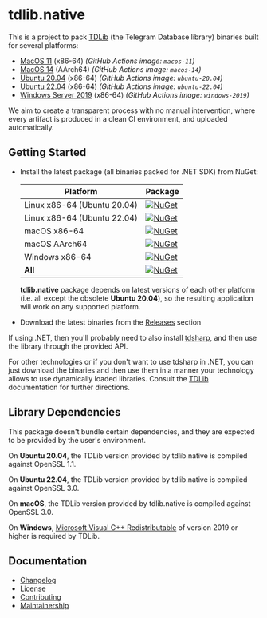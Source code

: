 tdlib.native
============

This is a project to pack [TDLib][tdlib] (the Telegram Database library) binaries built for several platforms:

- [MacOS 11][spec.macos-11] (x86-64) _(GitHub Actions image: `macos-11`)_
- [MacOS 14][spec.macos-14] (AArch64) _(GitHub Actions image: `macos-14`)_
- [Ubuntu 20.04][spec.ubuntu-20.04] (x86-64) _(GitHub Actions image: `ubuntu-20.04`)_
- [Ubuntu 22.04][spec.ubuntu-22.04] (x86-64) _(GitHub Actions image: `ubuntu-22.04`)_
- [Windows Server 2019][spec.windows] (x86-64) _(GitHub Actions image: `windows-2019`)_

We aim to create a transparent process with no manual intervention, where every artifact is produced in a clean CI environment, and uploaded automatically.

Getting Started
---------------

- Install the latest package (all binaries packed for .NET SDK) from NuGet:

  | Platform                    | Package                                                                              |
  |-----------------------------|--------------------------------------------------------------------------------------|
  | Linux x86-64 (Ubuntu 20.04) | [![NuGet][badge.tdlib.native.linux-x64]][nuget.tdlib.native.linux-x64]               |
  | Linux x86-64 (Ubuntu 22.04) | [![NuGet][badge.tdlib.native.ubuntu-20.04-x64]][nuget.tdlib.native.ubuntu-20.04-x64] |
  | macOS x86-64                | [![NuGet][badge.tdlib.native.osx-x64]][nuget.tdlib.native.osx-x64]                   |
  | macOS AArch64               | [![NuGet][badge.tdlib.native.osx-arm64]][nuget.tdlib.native.osx-arm64]               |
  | Windows x86-64              | [![NuGet][badge.tdlib.native.windows-x64]][nuget.tdlib.native.windows-x64]           |
  | **All**                     | [![NuGet][badge.tdlib.native]][nuget.tdlib.native]                                   |

  **tdlib.native** package depends on latest versions of each other platform (i.e. all except the obsolete **Ubuntu 20.04**), so the resulting application will work on any supported platform.

- Download the latest binaries from the [Releases][releases] section

If using .NET, then you'll probably need to also install [tdsharp][], and then use the library through the provided API.

For other technologies or if you don't want to use tdsharp in .NET, you can just download the binaries and then use them in a manner your technology allows to use dynamically loaded libraries. Consult the [TDLib][tdlib] documentation for further directions.

Library Dependencies
--------------------
This package doesn't bundle certain dependencies, and they are expected to be provided by the user's environment.

On **Ubuntu 20.04**, the TDLib version provided by tdlib.native is compiled against OpenSSL 1.1.

On **Ubuntu 22.04**, the TDLib version provided by tdlib.native is compiled against OpenSSL 3.0.

On **macOS**, the TDLib version provided by tdlib.native is compiled against OpenSSL 3.0.

On **Windows**, [Microsoft Visual C++ Redistributable][cpp.redist] of version 2019 or higher is required by TDLib.

Documentation
-------------

- [Changelog][docs.changelog]
- [License][docs.license]
- [Contributing][docs.contributing]
- [Maintainership][docs.maintainership]

[badge.tdlib.native.linux-x64]: https://img.shields.io/nuget/v/tdlib.native.linux-x64?label=tdlib.native.linux-x64
[badge.tdlib.native.ubuntu-20.04-x64]: https://img.shields.io/nuget/v/tdlib.native.ubuntu-20.04-x64?label=tdlib.native.ubuntu-20.04-x64
[badge.tdlib.native.osx-arm64]: https://img.shields.io/nuget/v/tdlib.native.osx-arm64?label=tdlib.native.osx-arm64
[badge.tdlib.native.osx-x64]: https://img.shields.io/nuget/v/tdlib.native.osx-x64?label=tdlib.native.osx-x64
[badge.tdlib.native.windows-x64]: https://img.shields.io/nuget/v/tdlib.native.windows-x64?label=tdlib.native.windows-x64
[badge.tdlib.native]: https://img.shields.io/nuget/v/tdlib.native?label=tdlib.native
[cpp.redist]: https://docs.microsoft.com/en-us/cpp/windows/latest-supported-vc-redist?view=msvc-160
[docs.changelog]: ./CHANGELOG.md
[docs.contributing]: ./CONTRIBUTING.md
[docs.license]: ./LICENSE_1_0.txt
[docs.maintainership]: ./MAINTAINERSHIP.md
[nuget.tdlib.native.linux-x64]: https://www.nuget.org/packages/tdlib.native.linux-x64/
[nuget.tdlib.native.ubuntu-20.04-x64]: https://www.nuget.org/packages/tdlib.native.ubuntu-20.04-x64/
[nuget.tdlib.native.osx-arm64]: https://www.nuget.org/packages/tdlib.native.osx-arm64/
[nuget.tdlib.native.osx-x64]: https://www.nuget.org/packages/tdlib.native.osx-x64/
[nuget.tdlib.native.windows-x64]: https://www.nuget.org/packages/tdlib.native.windows-x64/
[nuget.tdlib.native]: https://www.nuget.org/packages/tdlib.native/
[releases]: https://github.com/ForNeVeR/tdlib.native/releases
[spec.ubuntu-20.04]: https://github.com/actions/runner-images/blob/main/images/ubuntu/Ubuntu2004-Readme.md
[spec.ubuntu-22.04]: https://github.com/actions/runner-images/blob/main/images/ubuntu/Ubuntu2204-Readme.md
[spec.macos-11]: https://github.com/actions/runner-images/blob/main/images/macos/macos-11-Readme.md
[spec.macos-14]: https://github.com/actions/runner-images/blob/main/images/macos/macos-14-Readme.md
[spec.windows]: https://github.com/actions/runner-images/blob/main/images/win/Windows2019-Readme.md
[tdlib]: https://github.com/tdlib/td
[tdsharp]: https://github.com/egramtel/tdsharp
